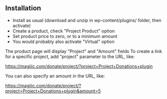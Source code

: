 ## Installation

* Install as usual (download and unzip in wp-content/plugins/ folder, then activate)
* Create a product, check "Project Product" option
* Set product price to zero, or to a minimum amount
* You would probably also activate "Virtual" option

The product page will display "Project" and "Amount" fields
To create a link for a specific project, add "project" parameter to the URL, like:

https://magiiic.com/donate/project/?project=Project+Donations+plugin

You can also specify an amount in the URL, like:

https://magiiic.com/donate/project/?project=Project+Donations+plugin&amount=5

